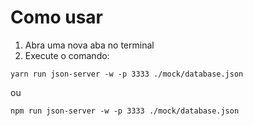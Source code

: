 # Como usar
1. Abra uma nova aba no terminal
2. Execute o comando:
  ``` 
  yarn run json-server -w -p 3333 ./mock/database.json 
  ```
  ou
  ``` 
  npm run json-server -w -p 3333 ./mock/database.json 
  ```